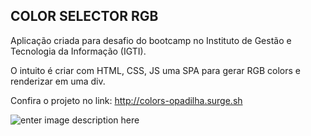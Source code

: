 ## COLOR SELECTOR RGB

Aplicação criada para desafio do bootcamp no Instituto de Gestão e Tecnologia da Informação (IGTI). 

O intuito é criar com HTML, CSS, JS uma SPA para gerar RGB colors e renderizar em uma div.

Confira o projeto no link: http://colors-opadilha.surge.sh

![enter image description here](https://i.ibb.co/MsbXNWr/image.png)
